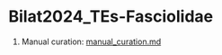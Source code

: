# Bilat2024_TEs-Fasciolidae

1. Manual curation: [manual_curation.md](https://github.com/agustin-bilat/Bilat2024_TEs-Fasciolidae/blob/main/manual_curation/readme.md)
